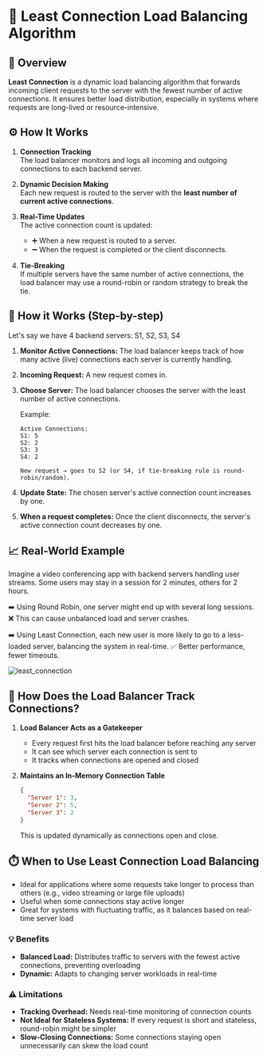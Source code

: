 # 🔄 Least Connection Load Balancing Algorithm

## 📘 Overview

**Least Connection** is a dynamic load balancing algorithm that forwards incoming client requests to the server with the fewest number of active connections. It ensures better load distribution, especially in systems where requests are long-lived or resource-intensive.

## ⚙️ How It Works

1. **Connection Tracking**  
   The load balancer monitors and logs all incoming and outgoing connections to each backend server.

2. **Dynamic Decision Making**  
   Each new request is routed to the server with the **least number of current active connections**.

3. **Real-Time Updates**  
   The active connection count is updated:
   - ➕ When a new request is routed to a server.
   - ➖ When the request is completed or the client disconnects.

4. **Tie-Breaking**  
   If multiple servers have the same number of active connections, the load balancer may use a round-robin or random strategy to break the tie.

## 🔧 How it Works (Step-by-step)

Let's say we have 4 backend servers: S1, S2, S3, S4

1. **Monitor Active Connections:**
   The load balancer keeps track of how many active (live) connections each server is currently handling.

2. **Incoming Request:**
   A new request comes in.

3. **Choose Server:**
   The load balancer chooses the server with the least number of active connections.
   
   Example:
   ```
   Active Connections:
   S1: 5
   S2: 2
   S3: 3
   S4: 2
   
   New request → goes to S2 (or S4, if tie-breaking rule is round-robin/random).
   ```

4. **Update State:**
   The chosen server's active connection count increases by one.

5. **When a request completes:**
   Once the client disconnects, the server's active connection count decreases by one.

## 📈 Real-World Example

Imagine a video conferencing app with backend servers handling user streams.
Some users may stay in a session for 2 minutes, others for 2 hours.

➡️ Using Round Robin, one server might end up with several long sessions.
❌ This can cause unbalanced load and server crashes.

➡️ Using Least Connection, each new user is more likely to go to a less-loaded server, balancing the system in real-time.
✅ Better performance, fewer timeouts.

![least_connection](https://media.geeksforgeeks.org/wp-content/uploads/20240130183553/Least-Response-(2).webp)
## 🧠 How Does the Load Balancer Track Connections?

1. **Load Balancer Acts as a Gatekeeper**
   - Every request first hits the load balancer before reaching any server
   - It can see which server each connection is sent to
   - It tracks when connections are opened and closed

2. **Maintains an In-Memory Connection Table**
   ```json
   {
     "Server 1": 3,
     "Server 2": 5,
     "Server 3": 2
   }
   ```
   This is updated dynamically as connections open and close.

## ⏱️ When to Use Least Connection Load Balancing

- Ideal for applications where some requests take longer to process than others (e.g., video streaming or large file uploads)
- Useful when some connections stay active longer
- Great for systems with fluctuating traffic, as it balances based on real-time server load

### 💡 Benefits
- **Balanced Load:** Distributes traffic to servers with the fewest active connections, preventing overloading
- **Dynamic:** Adapts to changing server workloads in real-time

### ⚠️ Limitations
- **Tracking Overhead:** Needs real-time monitoring of connection counts
- **Not Ideal for Stateless Systems:** If every request is short and stateless, round-robin might be simpler
- **Slow-Closing Connections:** Some connections staying open unnecessarily can skew the load count
